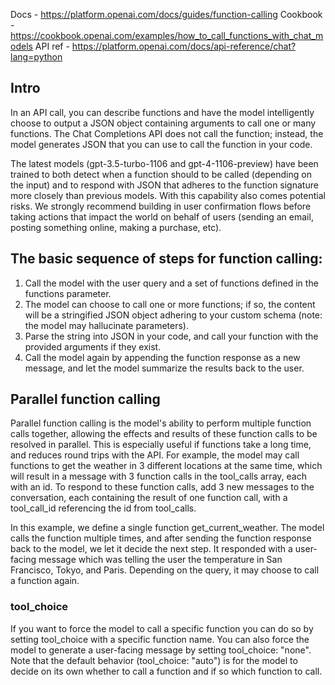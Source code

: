 
Docs - https://platform.openai.com/docs/guides/function-calling
Cookbook - https://cookbook.openai.com/examples/how_to_call_functions_with_chat_models
API ref - https://platform.openai.com/docs/api-reference/chat?lang=python


## Intro
In an API call, you can describe functions and have the model intelligently choose to output a JSON object containing arguments to call one or many functions. The Chat Completions API does not call the function; instead, the model generates JSON that you can use to call the function in your code.

The latest models (gpt-3.5-turbo-1106 and gpt-4-1106-preview) have been trained to both detect when a function should to be called (depending on the input) and to respond with JSON that adheres to the function signature more closely than previous models. With this capability also comes potential risks. We strongly recommend building in user confirmation flows before taking actions that impact the world on behalf of users (sending an email, posting something online, making a purchase, etc).


## The basic sequence of steps for function calling:
1. Call the model with the user query and a set of functions defined in the functions parameter.
2. The model can choose to call one or more functions; if so, the content will be a stringified JSON object adhering to your custom schema (note: the model may hallucinate parameters).
3. Parse the string into JSON in your code, and call your function with the provided arguments if they exist.
4. Call the model again by appending the function response as a new message, and let the model summarize the results back to the user.



## Parallel function calling
Parallel function calling is the model's ability to perform multiple function calls together, allowing the effects and results of these function calls to be resolved in parallel. This is especially useful if functions take a long time, and reduces round trips with the API. For example, the model may call functions to get the weather in 3 different locations at the same time, which will result in a message with 3 function calls in the tool_calls array, each with an id. To respond to these function calls, add 3 new messages to the conversation, each containing the result of one function call, with a tool_call_id referencing the id from tool_calls.

In this example, we define a single function get_current_weather. The model calls the function multiple times, and after sending the function response back to the model, we let it decide the next step. It responded with a user-facing message which was telling the user the temperature in San Francisco, Tokyo, and Paris. Depending on the query, it may choose to call a function again.

### tool_choice
If you want to force the model to call a specific function you can do so by setting tool_choice with a specific function name. You can also force the model to generate a user-facing message by setting tool_choice: "none". Note that the default behavior (tool_choice: "auto") is for the model to decide on its own whether to call a function and if so which function to call.



